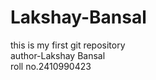# Lakshay-Bansal
this is my first git repository
<br>
author-Lakshay Bansal
<br>
roll no.2410990423
